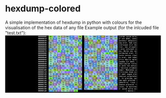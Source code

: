 # hexdump-colored

A simple implementation of hexdump in python with colours for the visualisation of the hex data of any file
Example output (for the inlcuded file "test.txt"):
![Example output (test.txt)](https://github.com/panagiotisppg/hexdump-colored/blob/main/test.txt.png?raw=true)